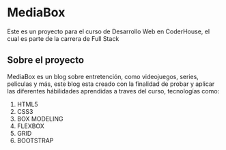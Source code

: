 # MediaBox
Este es un proyecto para el curso de Desarrollo Web en CoderHouse, el cual es parte de la carrera de Full Stack

## Sobre el proyecto
MediaBox es un blog sobre entretención, como videojuegos, series, peliculas y más, este blog esta creado con la finalidad de probar y aplicar las diferentes hábilidades aprendidas a traves del curso, tecnologías como:

1. HTML5
2. CSS3
3. BOX MODELING
4. FLEXBOX
5. GRID
6. BOOTSTRAP

